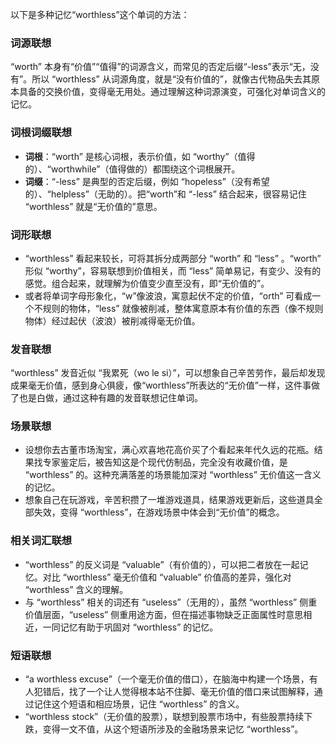 以下是多种记忆“worthless”这个单词的方法：

### 词源联想
“worth” 本身有“价值”“值得”的词源含义，而常见的否定后缀“-less”表示“无，没有”。所以 “worthless” 从词源角度，就是“没有价值的”，就像古代物品失去其原本具备的交换价值，变得毫无用处。通过理解这种词源演变，可强化对单词含义的记忆。

### 词根词缀联想
 - **词根**：“worth” 是核心词根，表示价值，如 “worthy”（值得的）、“worthwhile”（值得做的）都围绕这个词根展开。
 - **词缀**：“-less” 是典型的否定后缀，例如 “hopeless”（没有希望的）、“helpless”（无助的）。把“worth”和 “-less” 结合起来，很容易记住 “worthless” 就是“无价值的”意思。

### 词形联想
 - “worthless” 看起来较长，可将其拆分成两部分 “worth” 和 “less” 。“worth” 形似 “worthy”，容易联想到价值相关，而 “less” 简单易记，有变少、没有的感觉。组合起来，就理解为价值变少直至没有，即“无价值的”。
 - 或者将单词字母形象化，“w”像波浪，寓意起伏不定的价值，“orth” 可看成一个不规则的物体，“less” 就像被削减，整体寓意原本有价值的东西（像不规则物体）经过起伏（波浪）被削减得毫无价值。

### 发音联想
“worthless” 发音近似 “我累死（wo le si）”，可以想象自己辛苦劳作，最后却发现成果毫无价值，感到身心俱疲，像“worthless”所表达的“无价值”一样，这件事做了也是白做，通过这种有趣的发音联想记住单词。

### 场景联想
 - 设想你去古董市场淘宝，满心欢喜地花高价买了个看起来年代久远的花瓶。结果找专家鉴定后，被告知这是个现代仿制品，完全没有收藏价值，是 “worthless” 的。这种充满落差的场景能加深对 “worthless” 无价值这一含义的记忆。
 - 想象自己在玩游戏，辛苦积攒了一堆游戏道具，结果游戏更新后，这些道具全部失效，变得 “worthless”，在游戏场景中体会到“无价值”的概念。

### 相关词汇联想
 - “worthless” 的反义词是 “valuable”（有价值的），可以把二者放在一起记忆。对比 “worthless” 毫无价值和 “valuable” 价值高的差异，强化对 “worthless” 含义的理解。
 - 与 “worthless” 相关的词还有 “useless”（无用的），虽然 “worthless” 侧重价值层面，“useless” 侧重用途方面，但在描述事物缺乏正面属性时意思相近，一同记忆有助于巩固对 “worthless” 的记忆。

### 短语联想
 - “a worthless excuse”（一个毫无价值的借口），在脑海中构建一个场景，有人犯错后，找了一个让人觉得根本站不住脚、毫无价值的借口来试图解释，通过记住这个短语和相应场景，记住 “worthless” 的含义。
 - “worthless stock”（无价值的股票），联想到股票市场中，有些股票持续下跌，变得一文不值，从这个短语所涉及的金融场景来记忆 “worthless”。 
